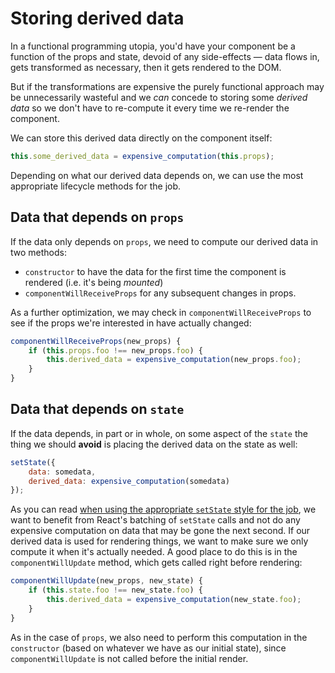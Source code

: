 # Storing derived data

In a functional programming utopia, you'd have your component be a function of the props and state, devoid of any side-effects — data flows in, gets transformed as necessary, then it gets rendered to the DOM. 

But if the transformations are expensive the purely functional approach may be unnecessarily wasteful and we _can_ concede to storing some _derived data_ so we don't have to re-compute it every time we re-render the component.

We can store this derived data directly on the component itself:

```js
this.some_derived_data = expensive_computation(this.props);
```

Depending on what our derived data depends on, we can use the most appropriate lifecycle methods for the job.

## Data that depends on `props`

If the data only depends on `props`, we need to compute our derived data in two methods:

* `constructor` to have the data for the first time the component is rendered (i.e. it's being _mounted_)
* `componentWillReceiveProps` for any subsequent changes in props.

As a further optimization, we may check in `componentWillReceiveProps` to see if the props we're interested in have actually changed:

```js
componentWillReceiveProps(new_props) {
	if (this.props.foo !== new_props.foo) {
		this.derived_data = expensive_computation(new_props.foo);
	}
}
```

## Data that depends on `state`

If the data depends, in part or in whole, on some aspect of the `state` the thing we should __avoid__ is placing the derived data on the state as well:

```js
setState({
	data: somedata,
	derived_data: expensive_computation(somedata)
});
```

As you can read [when using the appropriate `setState` style for the job](./set-state.md), we want to benefit from React's batching of `setState` calls and not do any expensive computation on data that may be gone the next second. If our derived data is used for rendering things, we want to make sure we only compute it when it's actually needed. A good place to do this is in the `componentWillUpdate` method, which gets called right before rendering:

```js
componentWillUpdate(new_props, new_state) {
	if (this.state.foo !== new_state.foo) {
		this.derived_data = expensive_computation(new_state.foo);
	}
}
```

As in the case of `props`, we also need to perform this computation in the `constructor` (based on whatever we have as our initial state), since `componentWillUpdate` is not called before the initial render.